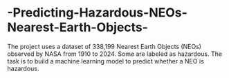 # -Predicting-Hazardous-NEOs-Nearest-Earth-Objects-
The project uses a dataset of 338,199 Nearest Earth Objects (NEOs) observed by NASA from 1910 to 2024. Some are labeled as hazardous. The task is to build a machine learning model to predict whether a NEO is hazardous.

